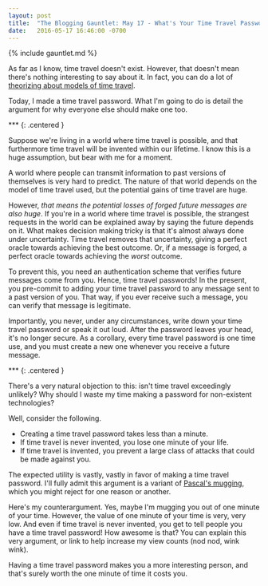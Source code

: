 ```yaml
---
layout: post
title:  "The Blogging Gauntlet: May 17 - What's Your Time Travel Password?"
date:   2016-05-17 16:46:00 -0700
---
```


{% include gauntlet.md %}

As far as I know, time travel doesn't exist. However, that doesn't mean
there's nothing interesting to say about it. In fact, you can do a lot
of [theorizing about models of time travel](https://qntm.org/time).

Today, I made a time travel password. What I'm going to do is detail the argument
for why everyone else should make one too.

\*\*\*
{: .centered }

Suppose we're living in a world where time travel is possible, and that
furthermore time travel will be invented within our lifetime. I know this
is a huge assumption, but bear with me for a moment.

A world where people can transmit information to past versions of themselves
is very hard to predict. The nature of that world depends on the model of
time travel used, but the potential gains of time travel are huge.

However, *that means the potential losses of forged future messages are also
huge*. If you're in a world where time travel is possible, the strangest
requests in the world can be explained away by saying the future depends on it.
What makes decision making tricky is that it's almost always done under
uncertainty. Time travel removes that uncertainty, giving a perfect oracle
towards achieving the best outcome. Or, if a message is forged, a perfect oracle
towards achieving the *worst* outcome.

To prevent this, you need an authentication scheme that verifies future
messages come from you. Hence, time travel passwords! In the present, you
pre-commit to adding your time travel password to any message sent to a
past version of you. That way, if you ever receive such a message, you can
verify that message is legitimate.

Importantly, you never, under any circumstances, write down your time travel
password or speak it out loud. After the password leaves your head, it's no longer secure.
As a corollary, every time travel password is one time use, and you must create
a new one whenever you receive a future message.

\*\*\*
{: .centered }

There's a very natural objection to this: isn't time travel exceedingly
unlikely? Why should I waste my time making a password for non-existent technologies?

Well, consider the following.

* Creating a time travel password takes less than a minute.
* If time travel is never invented, you lose one minute of your life.
* If time travel is invented, you prevent a large class of attacks that could
be made against you.

The expected utility is vastly, vastly in favor of making a time travel
password. I'll fully admit this argument is a variant of
[Pascal's mugging](https://en.wikipedia.org/wiki/Pascal's_mugging), which
you might reject for one reason or another.

Here's my counterargument. Yes, maybe I'm mugging you out of one minute of
your time. However, the value of one minute of your time is very, very low.
And even if time travel is never invented, you get to tell people you have a time
travel password! How awesome is that? You can explain this very argument, or link
to help increase my view counts (nod nod, wink wink).

Having a time travel password makes you a more interesting person, and that's surely
worth the one minute of time it costs you.
